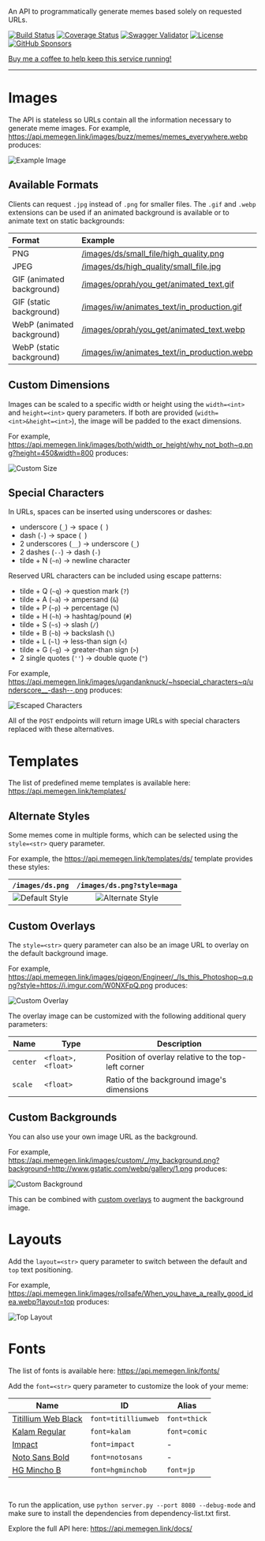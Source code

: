 An API to programmatically generate memes based solely on requested URLs.

<span class="badges"><!-- badges -->
[![Build Status](https://img.shields.io/circleci/build/github/jacebrowning/memegen)](https://circleci.com/gh/jacebrowning/memegen)
[![Coverage Status](http://img.shields.io/coveralls/jacebrowning/memegen/main.svg)](https://coveralls.io/r/jacebrowning/memegen)
[![Swagger Validator](https://img.shields.io/swagger/valid/3.0?label=docs&specUrl=https%3A%2F%2Fapi.memegen.link%2Fdocs%2Fopenapi.json)](https://api.memegen.link/docs/)
[![License](https://img.shields.io/badge/license-mit-blue)](https://github.com/jacebrowning/memegen/blob/main/LICENSE.txt)
[![GitHub Sponsors](https://img.shields.io/endpoint?url=https://memecomplete.com/api/memes/badge.json)](https://github.com/sponsors/jacebrowning)
</span>

[Buy me a coffee to help keep this service running!](https://www.buymeacoffee.com/jacebrowning)

---

# Images

The API is stateless so URLs contain all the information necessary to generate meme images. For example, <https://api.memegen.link/images/buzz/memes/memes_everywhere.webp> produces:

![Example Image](https://api.memegen.link/images/buzz/memes/memes_everywhere.webp?token=wxgjeu3jll4dt9q6fihy&width=800)

## Available Formats

Clients can request `.jpg` instead of `.png` for smaller files. The `.gif` and `.webp` extensions can be used if an animated background is available or to animate text on static backgrounds:

| Format                     | Example                                                                                                     |
| :------------------------- | :---------------------------------------------------------------------------------------------------------- |
| PNG                        | [/images/ds/small_file/high_quality.png](https://api.memegen.link/images/ds/small_file/high_quality.png)    |
| JPEG                       | [/images/ds/high_quality/small_file.jpg](https://api.memegen.link/images/ds/high_quality/small_file.jpg)    |
| GIF (animated background)  | [/images/oprah/you_get/animated_text.gif](https://api.memegen.link/oprah/you_get/animated_text.gif)         |
| GIF (static background)    | [/images/iw/animates_text/in_production.gif](https://api.memegen.link/iw/animates_text/in_production.gif)   |
| WebP (animated background) | [/images/oprah/you_get/animated_text.webp](https://api.memegen.link/oprah/you_get/animated_text.webp)       |
| WebP (static background)   | [/images/iw/animates_text/in_production.webp](https://api.memegen.link/iw/animates_text/in_production.webp) |

## Custom Dimensions

Images can be scaled to a specific width or height using the `width=<int>` and `height=<int>` query parameters. If both are provided (`width=<int>&height=<int>`), the image will be padded to the exact dimensions.

For example, <https://api.memegen.link/images/both/width_or_height/why_not_both~q.png?height=450&width=800> produces:

![Custom Size](https://api.memegen.link/images/both/width_or_height/why_not_both~q.png?height=450&width=800&token=6alj86spiq9iyevbknm3)

## Special Characters

In URLs, spaces can be inserted using underscores or dashes:

- underscore (`_`) → space (` `)
- dash (`-`) → space (` `)
- 2 underscores (`__`) → underscore (`_`)
- 2 dashes (`--`) → dash (`-`)
- tilde + N (`~n`) → newline character

Reserved URL characters can be included using escape patterns:

- tilde + Q (`~q`) → question mark (`?`)
- tilde + A (`~a`) → ampersand (`&`)
- tilde + P (`~p`) → percentage (`%`)
- tilde + H (`~h`) → hashtag/pound (`#`)
- tilde + S (`~s`) → slash (`/`)
- tilde + B (`~b`) → backslash (`\`)
- tilde + L (`~l`) → less-than sign (`<`)
- tilde + G (`~g`) → greater-than sign (`>`)
- 2 single quotes (`''`) → double quote (`"`)

For example, <https://api.memegen.link/images/ugandanknuck/~hspecial_characters~q/underscore__-dash--.png> produces:

![Escaped Characters](https://api.memegen.link/images/ugandanknuck/~hspecial_characters~q/underscore__-dash--.png?width=800&token=g1oow9vw3dw5l1iy7a9q)

All of the `POST` endpoints will return image URLs with special characters replaced with these alternatives.

# Templates

The list of predefined meme templates is available here: <https://api.memegen.link/templates/>

## Alternate Styles

Some memes come in multiple forms, which can be selected using the `style=<str>` query parameter.

For example, the <https://api.memegen.link/templates/ds/> template provides these styles:

|                          `/images/ds.png`                          |                           `/images/ds.png?style=maga`                           |
| :----------------------------------------------------------------: | :-----------------------------------------------------------------------------: |
| ![Default Style](https://api.memegen.link/images/ds.png?width=375) | ![Alternate Style](https://api.memegen.link/images/ds.png?width=375&style=maga) |

## Custom Overlays

The `style=<str>` query parameter can also be an image URL to overlay on the default background image.

For example, <https://api.memegen.link/images/pigeon/Engineer/_/Is_this_Photoshop~q.png?style=https://i.imgur.com/W0NXFpQ.png> produces:

![Custom Overlay](https://api.memegen.link/images/pigeon/Engineer/_/Is_this_Photoshop~q.png?style=https://i.imgur.com/W0NXFpQ.png&width=800&token=mbckgprafgz8o4l1adct)

The overlay image can be customized with the following additional query parameters:

| Name     | Type              | Description                                         |
| -------- | ----------------- | --------------------------------------------------- |
| `center` | `<float>,<float>` | Position of overlay relative to the top-left corner |
| `scale`  | `<float>`         | Ratio of the background image's dimensions          |

## Custom Backgrounds

You can also use your own image URL as the background.

For example, <https://api.memegen.link/images/custom/_/my_background.png?background=http://www.gstatic.com/webp/gallery/1.png> produces:

![Custom Background](https://api.memegen.link/images/custom/_/my_background.png?background=http://www.gstatic.com/webp/gallery/1.png&width=800&token=kxxlu7wzoxgp5l2iruta)

This can be combined with [custom overlays](#custom-overlays) to augment the background image.

# Layouts

Add the `layout=<str>` query parameter to switch between the default and `top` text positioning.

For example, <https://api.memegen.link/images/rollsafe/When_you_have_a_really_good_idea.webp?layout=top> produces:

![Top Layout](https://api.memegen.link/images/rollsafe/When_you_have_a_really_good_idea.webp?layout=top&width=800&token=orgyyu0tuzir7n4ktwvc)

# Fonts

The list of fonts is available here: <https://api.memegen.link/fonts/>

Add the `font=<str>` query parameter to customize the look of your meme:

| Name                                                                   | ID                  | Alias        |
| ---------------------------------------------------------------------- | ------------------- | ------------ |
| [Titillium Web Black](https://fonts.google.com/specimen/Titillium+Web) | `font=titilliumweb` | `font=thick` |
| [Kalam Regular](https://fonts.google.com/specimen/Kalam)               | `font=kalam`        | `font=comic` |
| [Impact](https://www.dafontfree.io/impact-font/)                       | `font=impact`       | -            |
| [Noto Sans Bold](https://fonts.google.com/noto/specimen/Noto+Sans)     | `font=notosans`     | -            |
| [HG Mincho B](https://japanesefonts.org/hg-mincho-b.html)              | `font=hgminchob`    | `font=jp`    |

<br>

To run the application, use `python server.py --port 8080 --debug-mode` and make sure to install the dependencies from dependency-list.txt first.

Explore the full API here: <https://api.memegen.link/docs/>
